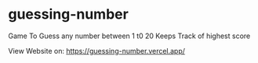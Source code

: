 # guessing-number

Game To Guess any number between 1 t0 20
Keeps Track of highest score


View Website on: https://guessing-number.vercel.app/
